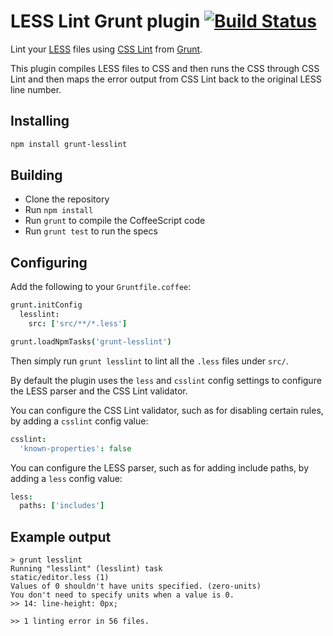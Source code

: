 # LESS Lint Grunt plugin [![Build Status](https://travis-ci.org/kevinsawicki/grunt-lesslint.png)](https://travis-ci.org/kevinsawicki/grunt-lesslint)

Lint your [LESS](http://lesscss.org/) files using
[CSS Lint](http://csslint.net/) from [Grunt](http://gruntjs.com/).

This plugin compiles LESS files to CSS and then runs the CSS through CSS Lint
and then maps the error output from CSS Lint back to the original LESS
line number.

## Installing

```sh
npm install grunt-lesslint
```

## Building
  * Clone the repository
  * Run `npm install`
  * Run `grunt` to compile the CoffeeScript code
  * Run `grunt test` to run the specs
  
## Configuring

Add the following to your `Gruntfile.coffee`:

```coffeescript
grunt.initConfig
  lesslint:
    src: ['src/**/*.less']

grunt.loadNpmTasks('grunt-lesslint')
```

Then simply run `grunt lesslint` to lint all the `.less` files under `src/`.

By default the plugin uses the `less` and `csslint` config settings to
configure the LESS parser and the CSS Lint validator.

You can configure the CSS Lint validator, such as for disabling certain rules,
by adding a `csslint` config value:

```coffeescript
csslint:
  'known-properties': false
```

You can configure the LESS parser, such as for adding include paths,
by adding a `less` config value:

```coffeescript
less:
  paths: ['includes']
```

## Example output

```
> grunt lesslint
Running "lesslint" (lesslint) task
static/editor.less (1)
Values of 0 shouldn't have units specified. (zero-units)
You don't need to specify units when a value is 0.
>> 14: line-height: 0px;

>> 1 linting error in 56 files.
```
